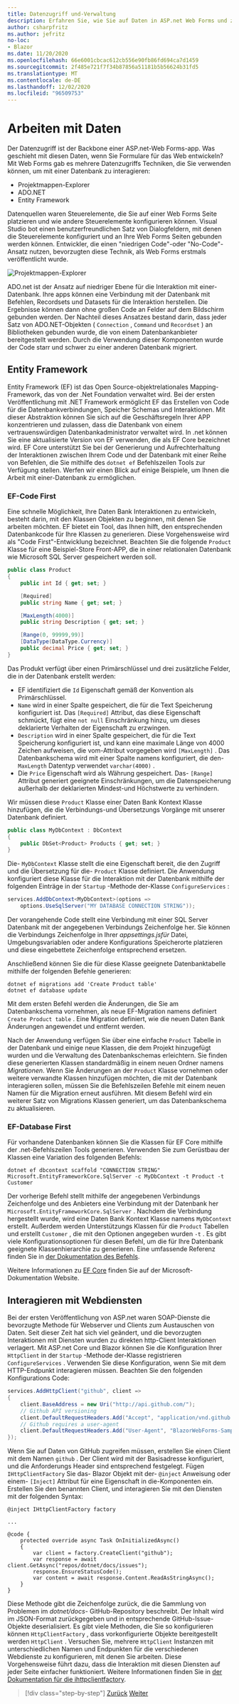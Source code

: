 ```yaml
---
title: Datenzugriff und-Verwaltung
description: Erfahren Sie, wie Sie auf Daten in ASP.net Web Forms und zugreifen und diese verarbeiten Blazor .
author: csharpfritz
ms.author: jefritz
no-loc:
- Blazor
ms.date: 11/20/2020
ms.openlocfilehash: 66e6001cbcac612cb556e90fb86fd694ca7d1459
ms.sourcegitcommit: 2f485e721f7f34b87856a51181b5b56624b31fd5
ms.translationtype: MT
ms.contentlocale: de-DE
ms.lasthandoff: 12/02/2020
ms.locfileid: "96509753"
---
```

# <a name="work-with-data"></a>Arbeiten mit Daten

Der Datenzugriff ist der Backbone einer ASP.net-Web Forms-app. Was geschieht mit diesen Daten, wenn Sie Formulare für das Web entwickeln? Mit Web Forms gab es mehrere Datenzugriffs Techniken, die Sie verwenden können, um mit einer Datenbank zu interagieren:

- Projektmappen-Explorer
- ADO.NET
- Entity Framework

Datenquellen waren Steuerelemente, die Sie auf einer Web Forms Seite platzieren und wie andere Steuerelemente konfigurieren können. Visual Studio bot einen benutzerfreundlichen Satz von Dialogfeldern, mit denen die Steuerelemente konfiguriert und an Ihre Web Forms Seiten gebunden werden können. Entwickler, die einen "niedrigen Code"-oder "No-Code"-Ansatz nutzen, bevorzugten diese Technik, als Web Forms erstmals veröffentlicht wurde.

![Projektmappen-Explorer](media/data/datasources.png)

ADO.net ist der Ansatz auf niedriger Ebene für die Interaktion mit einer-Datenbank. Ihre apps können eine Verbindung mit der Datenbank mit Befehlen, Recordsets und Datasets für die Interaktion herstellen. Die Ergebnisse können dann ohne großen Code an Felder auf dem Bildschirm gebunden werden. Der Nachteil dieses Ansatzes bestand darin, dass jeder Satz von ADO.NET-Objekten ( `Connection` , `Command` und `Recordset` ) an Bibliotheken gebunden wurde, die von einem Datenbankanbieter bereitgestellt werden. Durch die Verwendung dieser Komponenten wurde der Code starr und schwer zu einer anderen Datenbank migriert.

## <a name="entity-framework"></a>Entity Framework

Entity Framework (EF) ist das Open Source-objektrelationales Mapping-Framework, das von der .Net Foundation verwaltet wird. Bei der ersten Veröffentlichung mit .NET Framework ermöglicht EF das Erstellen von Code für die Datenbankverbindungen, Speicher Schemas und Interaktionen. Mit dieser Abstraktion können Sie sich auf die Geschäftsregeln Ihrer APP konzentrieren und zulassen, dass die Datenbank von einem vertrauenswürdigen Datenbankadministrator verwaltet wird. In .net können Sie eine aktualisierte Version von EF verwenden, die als EF Core bezeichnet wird. EF Core unterstützt Sie bei der Generierung und Aufrechterhaltung der Interaktionen zwischen Ihrem Code und der Datenbank mit einer Reihe von Befehlen, die Sie mithilfe des `dotnet ef` Befehlszeilen Tools zur Verfügung stellen. Werfen wir einen Blick auf einige Beispiele, um Ihnen die Arbeit mit einer-Datenbank zu ermöglichen.

### <a name="ef-code-first"></a>EF-Code First

Eine schnelle Möglichkeit, Ihre Daten Bank Interaktionen zu entwickeln, besteht darin, mit den Klassen Objekten zu beginnen, mit denen Sie arbeiten möchten. EF bietet ein Tool, das Ihnen hilft, den entsprechenden Datenbankcode für Ihre Klassen zu generieren. Diese Vorgehensweise wird als "Code First"-Entwicklung bezeichnet. Beachten Sie die folgende `Product` Klasse für eine Beispiel-Store Front-APP, die in einer relationalen Datenbank wie Microsoft SQL Server gespeichert werden soll.

```csharp
public class Product
{
    public int Id { get; set; }

    [Required]
    public string Name { get; set; }

    [MaxLength(4000)]
    public string Description { get; set; }

    [Range(0, 99999,99)]
    [DataType(DataType.Currency)]
    public decimal Price { get; set; }
}
```

Das Produkt verfügt über einen Primärschlüssel und drei zusätzliche Felder, die in der Datenbank erstellt werden:  

- EF identifiziert die `Id` Eigenschaft gemäß der Konvention als Primärschlüssel.
- `Name` wird in einer Spalte gespeichert, die für die Text Speicherung konfiguriert ist. Das `[Required]` Attribut, das diese Eigenschaft schmückt, fügt eine `not null` Einschränkung hinzu, um dieses deklarierte Verhalten der Eigenschaft zu erzwingen.
- `Description` wird in einer Spalte gespeichert, die für die Text Speicherung konfiguriert ist, und kann eine maximale Länge von 4000 Zeichen aufweisen, die vom-Attribut vorgegeben wird `[MaxLength]` . Das Datenbankschema wird mit einer Spalte namens konfiguriert, die den- `MaxLength` Datentyp verwendet `varchar(4000)` .
- Die `Price` Eigenschaft wird als Währung gespeichert. Das- `[Range]` Attribut generiert geeignete Einschränkungen, um die Datenspeicherung außerhalb der deklarierten Mindest-und Höchstwerte zu verhindern.

Wir müssen diese `Product` Klasse einer Daten Bank Kontext Klasse hinzufügen, die die Verbindungs-und Übersetzungs Vorgänge mit unserer Datenbank definiert.

```csharp
public class MyDbContext : DbContext
{
    public DbSet<Product> Products { get; set; }
}
```

Die- `MyDbContext` Klasse stellt die eine Eigenschaft bereit, die den Zugriff und die Übersetzung für die- `Product` Klasse definiert.  Die Anwendung konfiguriert diese Klasse für die Interaktion mit der Datenbank mithilfe der folgenden Einträge in der `Startup` -Methode der-Klasse `ConfigureServices` :

```csharp
services.AddDbContext<MyDbContext>(options =>
    options.UseSqlServer("MY DATABASE CONNECTION STRING"));
```

Der vorangehende Code stellt eine Verbindung mit einer SQL Server Datenbank mit der angegebenen Verbindungs Zeichenfolge her. Sie können die Verbindungs Zeichenfolge in Ihrer *appsettings.jsfür* Datei, Umgebungsvariablen oder andere Konfigurations Speicherorte platzieren und diese eingebettete Zeichenfolge entsprechend ersetzen.

Anschließend können Sie die für diese Klasse geeignete Datenbanktabelle mithilfe der folgenden Befehle generieren:

```dotnetcli
dotnet ef migrations add 'Create Product table'
dotnet ef database update
```

Mit dem ersten Befehl werden die Änderungen, die Sie am Datenbankschema vornehmen, als neue EF-Migration namens definiert `Create Product table` .  Eine Migration definiert, wie die neuen Daten Bank Änderungen angewendet und entfernt werden.

Nach der Anwendung verfügen Sie über eine einfache `Product` Tabelle in der Datenbank und einige neue Klassen, die dem Projekt hinzugefügt wurden und die Verwaltung des Datenbankschemas erleichtern.  Sie finden diese generierten Klassen standardmäßig in einem neuen Ordner namens *Migrationen*.  Wenn Sie Änderungen an der `Product` Klasse vornehmen oder weitere verwandte Klassen hinzufügen möchten, die mit der Datenbank interagieren sollen, müssen Sie die Befehlszeilen Befehle mit einem neuen Namen für die Migration erneut ausführen.  Mit diesem Befehl wird ein weiterer Satz von Migrations Klassen generiert, um das Datenbankschema zu aktualisieren.

### <a name="ef-database-first"></a>EF-Database First

Für vorhandene Datenbanken können Sie die Klassen für EF Core mithilfe der .net-Befehlszeilen Tools generieren. Verwenden Sie zum Gerüstbau der Klassen eine Variation des folgenden Befehls:

```dotnetcli
dotnet ef dbcontext scaffold "CONNECTION STRING" Microsoft.EntityFrameworkCore.SqlServer -c MyDbContext -t Product -t Customer
```

Der vorherige Befehl stellt mithilfe der angegebenen Verbindungs Zeichenfolge und des Anbieters eine Verbindung mit der Datenbank her `Microsoft.EntityFrameworkCore.SqlServer` . Nachdem die Verbindung hergestellt wurde, wird eine Daten Bank Kontext Klasse namens `MyDbContext` erstellt. Außerdem werden Unterstützungs Klassen für die `Product` Tabellen und erstellt `Customer` , die mit den Optionen angegeben wurden `-t` . Es gibt viele Konfigurationsoptionen für diesen Befehl, um die für Ihre Datenbank geeignete Klassenhierarchie zu generieren. Eine umfassende Referenz finden Sie in [der Dokumentation des Befehls](/ef/core/miscellaneous/cli/dotnet#dotnet-ef-dbcontext-scaffold).

Weitere Informationen zu [EF Core](/ef/core/) finden Sie auf der Microsoft-Dokumentation Website.

## <a name="interact-with-web-services"></a>Interagieren mit Webdiensten

Bei der ersten Veröffentlichung von ASP.net waren SOAP-Dienste die bevorzugte Methode für Webserver und Clients zum Austauschen von Daten. Seit dieser Zeit hat sich viel geändert, und die bevorzugten Interaktionen mit Diensten wurden zu direkten http-Client Interaktionen verlagert. Mit ASP.net Core und Blazor können Sie die Konfiguration Ihrer `HttpClient` in der `Startup` -Methode der-Klasse registrieren `ConfigureServices` . Verwenden Sie diese Konfiguration, wenn Sie mit dem HTTP-Endpunkt interagieren müssen. Beachten Sie den folgenden Konfigurations Code:

```csharp
services.AddHttpClient("github", client =>
{
    client.BaseAddress = new Uri("http://api.github.com/");
    // Github API versioning
    client.DefaultRequestHeaders.Add("Accept", "application/vnd.github.v3+json");
    // Github requires a user-agent
    client.DefaultRequestHeaders.Add("User-Agent", "BlazorWebForms-Sample");
});
```

Wenn Sie auf Daten von GitHub zugreifen müssen, erstellen Sie einen Client mit dem Namen `github` . Der Client wird mit der Basisadresse konfiguriert, und die Anforderungs Header sind entsprechend festgelegt. Fügen `IHttpClientFactory` Sie das- Blazor Objekt mit der- `@inject` Anweisung oder einem- `[Inject]` Attribut für eine Eigenschaft in die-Komponenten ein. Erstellen Sie den benannten Client, und interagieren Sie mit den Diensten mit der folgenden Syntax:

```razor
@inject IHttpClientFactory factory

...

@code {
    protected override async Task OnInitializedAsync()
    {
        var client = factory.CreateClient("github");
        var response = await client.GetAsync("repos/dotnet/docs/issues");
        response.EnsureStatusCode();
        var content = await response.Content.ReadAsStringAsync();
    }
}
```

Diese Methode gibt die Zeichenfolge zurück, die die Sammlung von Problemen im *dotnet/docs-* GitHub-Repository beschreibt. Der Inhalt wird im JSON-Format zurückgegeben und in entsprechende GitHub-Issue-Objekte deserialisiert. Es gibt viele Methoden, die Sie so konfigurieren können `HttpClientFactory` , dass vorkonfigurierte Objekte bereitgestellt werden `HttpClient` . Versuchen Sie, mehrere `HttpClient` Instanzen mit unterschiedlichen Namen und Endpunkten für die verschiedenen Webdienste zu konfigurieren, mit denen Sie arbeiten. Diese Vorgehensweise führt dazu, dass die Interaktion mit diesen Diensten auf jeder Seite einfacher funktioniert. Weitere Informationen finden Sie in [der Dokumentation für die ihttpclientfactory](/aspnet/core/fundamentals/http-requests).

>[!div class="step-by-step"]
>[Zurück](forms-validation.md)
>[Weiter](middleware.md)
